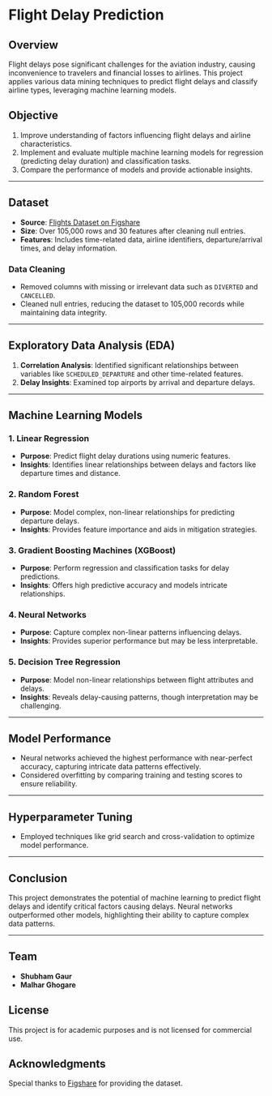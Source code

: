 
# Flight Delay Prediction

## Overview
Flight delays pose significant challenges for the aviation industry, causing inconvenience to travelers and financial losses to airlines. 
This project applies various data mining techniques to predict flight delays and classify airline types, leveraging machine learning models.

## Objective
1. Improve understanding of factors influencing flight delays and airline characteristics.
2. Implement and evaluate multiple machine learning models for regression (predicting delay duration) and classification tasks.
3. Compare the performance of models and provide actionable insights.

---

## Dataset
- **Source**: [Flights Dataset on Figshare](https://figshare.com/articles/dataset/flights_csv/9820139)
- **Size**: Over 105,000 rows and 30 features after cleaning null entries.
- **Features**: Includes time-related data, airline identifiers, departure/arrival times, and delay information.

### Data Cleaning
- Removed columns with missing or irrelevant data such as `DIVERTED` and `CANCELLED`.
- Cleaned null entries, reducing the dataset to 105,000 records while maintaining data integrity.

---

## Exploratory Data Analysis (EDA)
1. **Correlation Analysis**: Identified significant relationships between variables like `SCHEDULED_DEPARTURE` and other time-related features.
2. **Delay Insights**: Examined top airports by arrival and departure delays.

---

## Machine Learning Models
### 1. Linear Regression
- **Purpose**: Predict flight delay durations using numeric features.
- **Insights**: Identifies linear relationships between delays and factors like departure times and distance.

### 2. Random Forest
- **Purpose**: Model complex, non-linear relationships for predicting departure delays.
- **Insights**: Provides feature importance and aids in mitigation strategies.

### 3. Gradient Boosting Machines (XGBoost)
- **Purpose**: Perform regression and classification tasks for delay predictions.
- **Insights**: Offers high predictive accuracy and models intricate relationships.

### 4. Neural Networks
- **Purpose**: Capture complex non-linear patterns influencing delays.
- **Insights**: Provides superior performance but may be less interpretable.

### 5. Decision Tree Regression
- **Purpose**: Model non-linear relationships between flight attributes and delays.
- **Insights**: Reveals delay-causing patterns, though interpretation may be challenging.

---

## Model Performance
- Neural networks achieved the highest performance with near-perfect accuracy, capturing intricate data patterns effectively.
- Considered overfitting by comparing training and testing scores to ensure reliability.

---

## Hyperparameter Tuning
- Employed techniques like grid search and cross-validation to optimize model performance.

---

## Conclusion
This project demonstrates the potential of machine learning to predict flight delays and identify critical factors causing delays. Neural networks outperformed other models, highlighting their ability to capture complex data patterns.

---

## Team
- **Shubham Gaur**
- **Malhar Ghogare**

## License
This project is for academic purposes and is not licensed for commercial use.

## Acknowledgments
Special thanks to [Figshare](https://figshare.com/) for providing the dataset.
